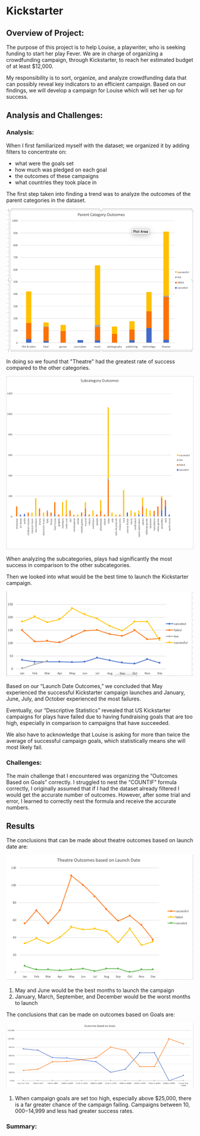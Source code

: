 # Kickstarter

## Overview of Project:

The purpose of this project is to help Louise, a playwriter, who is seeking funding to start her play Fever. We are in charge of organizing a crowdfunding campaign, through Kickstarter, to reach her estimated budget of at least $12,000.

My responsibility is to sort, organize, and analyze crowdfunding data that can possibly reveal key indicators to an efficient campaign. Based on our findings, we will develop a campaign for Louise which will set her up for success.

## Analysis and Challenges:

### Analysis:
  
When I first familiarized myself with the dataset; we organized it by adding filters to concentrate on:

*	what were the goals set 
*	how much was pledged on each goal
*	 the outcomes of these campaigns 
*	what countries they took place in

The first step taken into finding a trend was to analyze the outcomes of the parent categories in the dataset.

![Screenshot](Parent_Category_Outcomes.png)

In doing so we found that "Theatre" had the greatest rate of success compared to the other categories.

![Screenshot](Subcategory_Outcomes.png)

When analyzing the subcategories, plays had significantly the most success in comparison to the other subcategories.
 
Then we looked into what would be the best time to launch the Kickstarter campaign.

![Screenshot](Launch_Date_Outcomes.png)
 
Based on our “Launch Date Outcomes,” we concluded that May experienced the successful Kickstarter campaign launches and January, June, July, and October experienced the most failures.

Eventually, our “Descriptive Statistics” revealed that US Kickstarter campaigns for plays have failed due to having fundraising goals that are too high, especially in comparison to campaigns that have succeeded.

We also have to acknowledge that Louise is asking for more than twice the average of successful campaign goals, which statistically means she will most likely fail.

### Challenges: 
The main challenge that I encountered was organizing the “Outcomes Based on Goals” correctly. I struggled to nest the “COUNTIF” formula correctly, I originally assumed that if I had the dataset already filtered I would get the accurate number of outcomes. However, after some trial and error, I learned to correctly nest the formula and receive the accurate numbers.

## Results
 
The conclusions that can be made about theatre outcomes based on launch date are:

![Screenshot](Theatre_Outcomes_vs_Launch.png)

1.	May and June would be the best months to launch the campaign
2.	January, March, September, and December would be the worst months to launch

 
The conclusions that can be made on outcomes based on Goals are:

![Screenshot](Outcome_vs_Goals.png)

1.	When campaign goals are set too high, especially above $25,000, there is a far greater chance of the campaign failing. Campaigns between $10,000-$14,999 and less had greater success rates.

### Summary:

